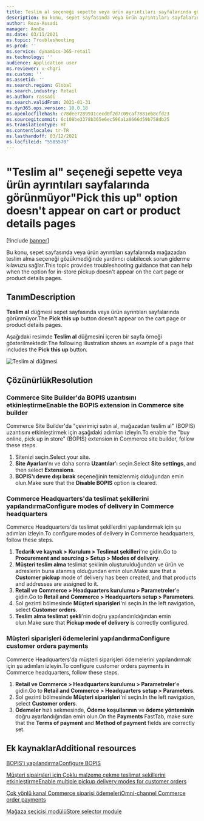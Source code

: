 ```yaml
---
title: Teslim al seçeneği sepette veya ürün ayrıntıları sayfalarında görünmüyor
description: Bu konu, sepet sayfasında veya ürün ayrıntıları sayfalarında mağazadan teslim alma seçeneği gözükmediğinde yardımcı olabilecek sorun giderme kılavuzu sağlar.
author: Reza-Assadi
manager: AnnBe
ms.date: 03/11/2021
ms.topic: Troubleshooting
ms.prod: ''
ms.service: dynamics-365-retail
ms.technology: ''
audience: Application user
ms.reviewer: v-chgri
ms.custom: ''
ms.assetid: ''
ms.search.region: Global
ms.search.industry: Retail
ms.author: rassadi
ms.search.validFrom: 2021-01-31
ms.dyn365.ops.version: 10.0.18
ms.openlocfilehash: c78dee7289931cecd0f2d7c09caf7881eb8cfd23
ms.sourcegitcommit: 6c108be3378b365e6ec596a1a8666d59b758db25
ms.translationtype: HT
ms.contentlocale: tr-TR
ms.lasthandoff: 03/12/2021
ms.locfileid: "5585570"
---
```

# <a name="pick-this-up-option-doesnt-appear-on-cart-or-product-details-pages"></a><span data-ttu-id="25b5c-103">"Teslim al" seçeneği sepette veya ürün ayrıntıları sayfalarında görünmüyor</span><span class="sxs-lookup"><span data-stu-id="25b5c-103">"Pick this up" option doesn't appear on cart or product details pages</span></span>

[!include [banner](../../includes/banner.md)]

<span data-ttu-id="25b5c-104">Bu konu, sepet sayfasında veya ürün ayrıntıları sayfalarında mağazadan teslim alma seçeneği gözükmediğinde yardımcı olabilecek sorun giderme kılavuzu sağlar.</span><span class="sxs-lookup"><span data-stu-id="25b5c-104">This topic provides troubleshooting guidance that can help when the option for in-store pickup doesn't appear on the cart page or product details pages.</span></span>

## <a name="description"></a><span data-ttu-id="25b5c-105">Tanım</span><span class="sxs-lookup"><span data-stu-id="25b5c-105">Description</span></span>

<span data-ttu-id="25b5c-106">**Teslim al** düğmesi sepet sayfasında veya ürün ayrıntıları sayfalarında görünmüyor.</span><span class="sxs-lookup"><span data-stu-id="25b5c-106">The **Pick this up** button doesn't appear on the cart page or product details pages.</span></span>

<span data-ttu-id="25b5c-107">Aşağıdaki resimde **Teslim al** düğmesini içeren bir sayfa örneği gösterilmektedir.</span><span class="sxs-lookup"><span data-stu-id="25b5c-107">The following illustration shows an example of a page that includes the **Pick this up** button.</span></span>

![Teslim al düğmesi](media/pickup-button-missing.jpg)

## <a name="resolution"></a><span data-ttu-id="25b5c-109">Çözünürlük</span><span class="sxs-lookup"><span data-stu-id="25b5c-109">Resolution</span></span>

### <a name="enable-the-bopis-extension-in-commerce-site-builder"></a><span data-ttu-id="25b5c-110">Commerce Site Builder'da BOPIS uzantısını etkinleştirme</span><span class="sxs-lookup"><span data-stu-id="25b5c-110">Enable the BOPIS extension in Commerce site builder</span></span>

<span data-ttu-id="25b5c-111">Commerce Site Builder'da "çevrimiçi satın al, mağazadan teslim al" (BOPIS) uzantısını etkinleştirmek için aşağıdaki adımları izleyin.</span><span class="sxs-lookup"><span data-stu-id="25b5c-111">To enable the "buy online, pick up in store" (BOPIS) extension in Commerce site builder, follow these steps.</span></span>

1. <span data-ttu-id="25b5c-112">Sitenizi seçin.</span><span class="sxs-lookup"><span data-stu-id="25b5c-112">Select your site.</span></span>
1. <span data-ttu-id="25b5c-113">**Site Ayarları**'nı ve daha sonra **Uzantılar**'ı seçin.</span><span class="sxs-lookup"><span data-stu-id="25b5c-113">Select **Site settings**, and then select **Extensions**.</span></span>
1. <span data-ttu-id="25b5c-114">**BOPIS'ı devre dışı bırak** seçeneğinin temizlenmiş olduğundan emin olun.</span><span class="sxs-lookup"><span data-stu-id="25b5c-114">Make sure that the **Disable BOPIS** option is cleared.</span></span>

### <a name="configure-modes-of-delivery-in-commerce-headquarters"></a><span data-ttu-id="25b5c-115">Commerce Headquarters'da teslimat şekillerini yapılandırma</span><span class="sxs-lookup"><span data-stu-id="25b5c-115">Configure modes of delivery in Commerce headquarters</span></span>

<span data-ttu-id="25b5c-116">Commerce Headquarters'da teslimat şekillerdini yapılandırmak için şu adımları izleyin.</span><span class="sxs-lookup"><span data-stu-id="25b5c-116">To configure modes of delivery in Commerce headquarters, follow these steps.</span></span>

1. <span data-ttu-id="25b5c-117">**Tedarik ve kaynak \> Kurulum \> Teslimat şekilleri**'ne gidin.</span><span class="sxs-lookup"><span data-stu-id="25b5c-117">Go to **Procurement and sourcing \> Setup \> Modes of delivery**.</span></span>
1. <span data-ttu-id="25b5c-118">**Müşteri teslim alma** teslimat şeklinin oluşturulduğundan ve ürün ve adreslerin buna atanmış olduğundan emin olun.</span><span class="sxs-lookup"><span data-stu-id="25b5c-118">Make sure that a **Customer pickup** mode of delivery has been created, and that products and addresses are assigned to it.</span></span>
1. <span data-ttu-id="25b5c-119">**Retail ve Commerce \> Headquarters kurulumu \> Parametreler**'e gidin.</span><span class="sxs-lookup"><span data-stu-id="25b5c-119">Go to **Retail and Commerce \> Headquarters setup \> Parameters**.</span></span>
1. <span data-ttu-id="25b5c-120">Sol gezinti bölmesinde **Müşteri siparişleri**'ni seçin.</span><span class="sxs-lookup"><span data-stu-id="25b5c-120">In the left navigation, select **Customer orders**.</span></span>
1. <span data-ttu-id="25b5c-121">**Teslim alma teslimat şekli**'nin doğru yapılandırıldığından emin olun.</span><span class="sxs-lookup"><span data-stu-id="25b5c-121">Make sure that **Pickup mode of delivery** is correctly configured.</span></span>

### <a name="configure-customer-orders-payments"></a><span data-ttu-id="25b5c-122">Müşteri siparişleri ödemelerini yapılandırma</span><span class="sxs-lookup"><span data-stu-id="25b5c-122">Configure customer orders payments</span></span>

<span data-ttu-id="25b5c-123">Commerce Headquarters'da müşteri siparişleri ödemelerini yapılandırmak için şu adımları izleyin.</span><span class="sxs-lookup"><span data-stu-id="25b5c-123">To configure customer orders payments in Commerce headquarters, follow these steps.</span></span>

1. <span data-ttu-id="25b5c-124">**Retail ve Commerce \> Headquarters kurulumu \> Parametreler**'e gidin.</span><span class="sxs-lookup"><span data-stu-id="25b5c-124">Go to **Retail and Commerce \> Headquarters setup \> Parameters**.</span></span>
1. <span data-ttu-id="25b5c-125">Sol gezinti bölmesinde **Müşteri siparişleri**'ni seçin.</span><span class="sxs-lookup"><span data-stu-id="25b5c-125">In the left navigation, select **Customer orders**.</span></span>
1. <span data-ttu-id="25b5c-126">**Ödemeler** hızlı sekmesinde, **Ödeme koşullarının** ve **ödeme yönteminin** doğru ayarlandığından emin olun.</span><span class="sxs-lookup"><span data-stu-id="25b5c-126">On the **Payments** FastTab, make sure that the **Terms of payment** and **Method of payment** fields are correctly set.</span></span>

## <a name="additional-resources"></a><span data-ttu-id="25b5c-127">Ek kaynaklar</span><span class="sxs-lookup"><span data-stu-id="25b5c-127">Additional resources</span></span>

[<span data-ttu-id="25b5c-128">BOPIS'i yapılandırma</span><span class="sxs-lookup"><span data-stu-id="25b5c-128">Configure BOPIS</span></span>](../cpe-bopis.md)

[<span data-ttu-id="25b5c-129">Müşteri sipairşleri için Çoklu malzeme çekme teslimat şekillerini etkinleştirme</span><span class="sxs-lookup"><span data-stu-id="25b5c-129">Enable multiple pickup delivery modes for customer orders</span></span>](../multiple-pickup-modes.md)

[<span data-ttu-id="25b5c-130">Çok yönlü kanal Commerce siparişi ödemeleri</span><span class="sxs-lookup"><span data-stu-id="25b5c-130">Omni-channel Commerce order payments</span></span>](../dev-itpro/commerce-payments.md)

[<span data-ttu-id="25b5c-131">Mağaza seçicisi modülü</span><span class="sxs-lookup"><span data-stu-id="25b5c-131">Store selector module</span></span>](../store-selector.md)
